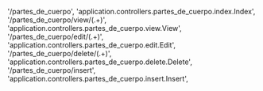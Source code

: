 '/partes_de_cuerpo', 'application.controllers.partes_de_cuerpo.index.Index',
'/partes_de_cuerpo/view/(.+)', 'application.controllers.partes_de_cuerpo.view.View',
'/partes_de_cuerpo/edit/(.+)', 'application.controllers.partes_de_cuerpo.edit.Edit',
'/partes_de_cuerpo/delete/(.+)', 'application.controllers.partes_de_cuerpo.delete.Delete',
'/partes_de_cuerpo/insert', 'application.controllers.partes_de_cuerpo.insert.Insert',
